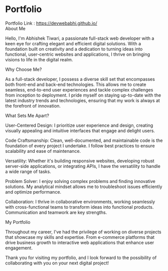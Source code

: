 # Portfolio
Portfolio Link : https://devwebabhi.github.io/<br/>
About Me

Hello, I'm Abhishek Tiwari, a passionate  full-stack web developer with a keen eye for crafting elegant and efficient digital solutions. With a foundation built on creativity and a dedication to turning ideas into functional, user-centric websites and applications, I thrive on bringing visions to life in the digital realm.

Why Choose Me?

As a full-stack developer, I possess a diverse skill set that encompasses both front-end and back-end technologies. This allows me to create seamless, end-to-end user experiences and tackle complex challenges from inception to deployment. I pride myself on staying up-to-date with the latest industry trends and technologies, ensuring that my work is always at the forefront of innovation.

What Sets Me Apart?

User-Centered Design: I prioritize user experience and design, creating visually appealing and intuitive interfaces that engage and delight users.

Code Craftsmanship: Clean, well-documented, and maintainable code is the foundation of every project I undertake. I follow best practices to ensure scalability and ease of maintenance.

Versatility: Whether it's building responsive websites, developing robust server-side applications, or integrating APIs, I have the versatility to handle a wide range of tasks.

Problem Solver: I enjoy solving complex problems and finding innovative solutions. My analytical mindset allows me to troubleshoot issues efficiently and optimize performance.

Collaboration: I thrive in collaborative environments, working seamlessly with cross-functional teams to transform ideas into functional products. Communication and teamwork are key strengths.

My Portfolio

Throughout my career, I've had the privilege of working on diverse projects that showcase my skills and expertise. From e-commerce platforms that drive business growth to interactive web applications that enhance user engagement.

Thank you for visiting my portfolio, and I look forward to the possibility of collaborating with you on your next digital project!
